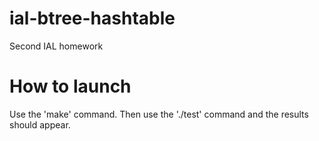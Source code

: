 # ial-btree-hashtable
Second IAL homework

# How to launch
Use the 'make' command. Then use the './test' command and the results should appear.
